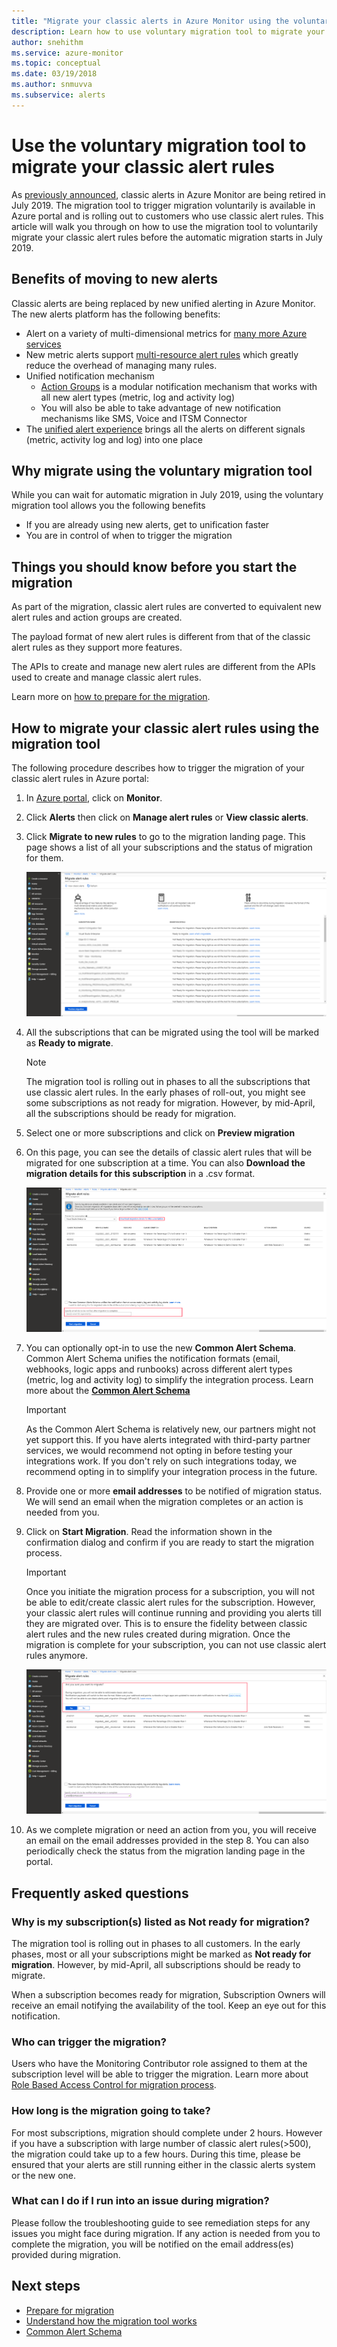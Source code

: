 ```yaml
---
title: "Migrate your classic alerts in Azure Monitor using the voluntary migration tool"
description: Learn how to use voluntary migration tool to migrate your classic alert rules.
author: snehithm
ms.service: azure-monitor
ms.topic: conceptual
ms.date: 03/19/2018
ms.author: snmuvva
ms.subservice: alerts
---
```

# Use the voluntary migration tool to migrate your classic alert rules

As [previously announced](monitoring-classic-retirement.md), classic alerts in Azure Monitor are being retired in July 2019. The migration tool to trigger migration voluntarily is available in Azure portal and is rolling out to customers who use classic alert rules. This article will walk you through on how to use the migration tool to voluntarily migrate your classic alert rules before the automatic migration starts in July 2019.

## Benefits of moving to new alerts

Classic alerts are being replaced by new unified alerting in Azure Monitor. The new alerts platform has the following benefits:

- Alert on a variety of multi-dimensional metrics for [many more Azure services](alerts-metric-near-real-time.md#metrics-and-dimensions-supported)
- New metric alerts support [multi-resource alert rules](alerts-metric-overview.md#monitoring-at-scale-using-metric-alerts-in-azure-monitor) which greatly reduce the overhead of managing many rules.
- Unified notification mechanism
  - [Action Groups](action-groups.md) is a modular notification mechanism that works with all new alert types (metric, log and activity log)
  - You will also be able to take advantage of new notification mechanisms like SMS, Voice and ITSM Connector
- The [unified alert experience](alerts-overview.md) brings all the alerts on different signals (metric, activity log and log) into one place

## Why migrate using the voluntary migration tool

While you can wait for automatic migration in July 2019, using the voluntary migration tool allows you the following benefits

- If you are already using new alerts, get to unification faster
- You are in control of when to trigger the migration

## Things you should know before you start the migration

As part of the migration, classic alert rules are converted to equivalent new alert rules and action groups are created.

The payload format of new alert rules is different from that of the classic alert rules as they support more features.

The APIs to create and manage new alert rules are different from the APIs used to create and manage classic alert rules.

Learn more on [how to prepare for the migration](alerts-prepare-migration.md).

## How to migrate your classic alert rules using the migration tool

The following procedure describes how to trigger the migration of your classic alert rules in Azure portal:

1. In [Azure portal](https://portal.azure.com), click on **Monitor**.

2. Click **Alerts** then click on **Manage alert rules** or **View classic alerts**.

3. Click **Migrate to new rules** to go to the migration landing page. This page shows a list of all your subscriptions and the status of migration for them.

    ![migration-landing](media/alerts-migration/migration-landing.png "Migrate rules")

4. All the subscriptions that can be migrated using the tool will be marked as **Ready to migrate**.

    > [!NOTE]
    > The migration tool is rolling out in phases to all the subscriptions that use classic alert rules. In the early phases of roll-out, you might see some subscriptions as not ready for migration. However, by mid-April, all the subscriptions should be ready for migration.

5. Select one or more subscriptions and click on **Preview migration**

6. On this page, you can see the details of classic alert rules that will be migrated for one subscription at a time. You can also **Download the migration details for this subscription** in a .csv format.

    ![migration-preview](media/alerts-migration/migration-preview.png "Preview migration")

7. You can optionally opt-in to use the new **Common Alert Schema**. Common Alert Schema unifies the notification formats (email, webhooks, logic apps and runbooks) across different alert types (metric, log and activity log) to simplify the integration process. Learn more about the [**Common Alert Schema**](https://aka.ms/commonAlertSchemaDocs)

    >[!IMPORTANT]
    > As the Common Alert Schema is relatively new, our partners might not yet support this. If you have alerts integrated with third-party partner services, we would recommend not opting in before testing your integrations work. If you don't rely on such integrations today, we recommend opting in to simplify your integration process in the future.

8. Provide one or more **email addresses** to be notified of migration status. We will send an email when the migration completes or an action is needed from you.

9. Click on **Start Migration**. Read the information shown in the confirmation dialog and confirm if you are ready to start the migration process.

    >[!IMPORTANT]
    > Once you initiate the migration process for a subscription, you will not be able to edit/create classic alert rules for the subscription. However, your classic alert rules will continue running and providing you alerts till they are migrated over. This is to ensure the fidelity between classic alert rules and the new rules created during migration. Once the migration is complete for your subscription, you can not use classic alert rules anymore.

    ![migration-confirm](media/alerts-migration/migration-confirm.png "Confirm start migration")

10. As we complete migration or need an action from you, you will receive an email on the email addresses provided in the step 8. You can also periodically check the status from the migration landing page in the portal.

## Frequently asked questions

### **Why is my subscription(s) listed as Not ready for migration?**

The migration tool is rolling out in phases to all customers. In the early phases, most or all your subscriptions might be marked as **Not ready for migration**. However, by mid-April, all subscriptions should be ready to migrate.

When a subscription becomes ready for migration, Subscription Owners will receive an email notifying the availability of the tool. Keep an eye out for this notification.

### **Who can trigger the migration?**

Users who have the Monitoring Contributor role assigned to them at the subscription level will be able to trigger the migration. Learn more about [Role Based Access Control for migration process](alerts-understand-migration.md#who-can-trigger-the-migration).

### **How long is the migration going to take?**

For most subscriptions, migration should complete under 2 hours. However if you have a subscription with large number of classic alert rules(>500), the migration could take up to a few hours.  During this time, please be ensured that your alerts are still running either in the classic alerts system or the new one.

### **What can I do if I run into an issue during migration?**

Please follow the troubleshooting guide to see remediation steps for any issues you might face during migration. If any action is needed from you to complete the migration, you will be notified on the email address(es) provided during migration.

## Next steps

- [Prepare for migration](alerts-prepare-migration.md)
- [Understand how the migration tool works](alerts-understand-migration.md)
- [Common Alert Schema](https://aka.ms/commonAlertSchemaDocs)
